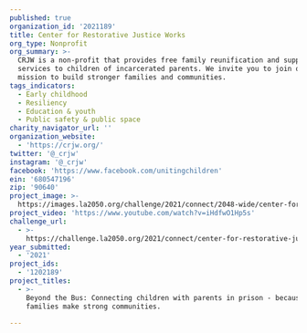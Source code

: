 ```yaml
---
published: true
organization_id: '2021189'
title: Center for Restorative Justice Works
org_type: Nonprofit
org_summary: >-
  CRJW is a non-profit that provides free family reunification and support
  services to children of incarcerated parents. We invite you to join our
  mission to build stronger families and communities.
tags_indicators:
  - Early childhood
  - Resiliency
  - Education & youth
  - Public safety & public space
charity_navigator_url: ''
organization_website:
  - 'https://crjw.org/'
twitter: '@_crjw'
instagram: '@_crjw'
facebook: 'https://www.facebook.com/unitingchildren'
ein: '680547196'
zip: '90640'
project_image: >-
  https://images.la2050.org/challenge/2021/connect/2048-wide/center-for-restorative-justice-works.jpg
project_video: 'https://www.youtube.com/watch?v=iHdfwO1Hp5s'
challenge_url:
  - >-
    https://challenge.la2050.org/2021/connect/center-for-restorative-justice-works/
year_submitted:
  - '2021'
project_ids:
  - '1202189'
project_titles:
  - >-
    Beyond the Bus: Connecting children with parents in prison - because strong
    families make strong communities.

---
```

